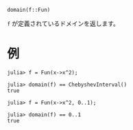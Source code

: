```
domain(f::Fun)
```

`f` が定義されているドメインを返します。

# 例

```jldoctest
julia> f = Fun(x->x^2);

julia> domain(f) == ChebyshevInterval()
true

julia> f = Fun(x->x^2, 0..1);

julia> domain(f) == 0..1
true
```
